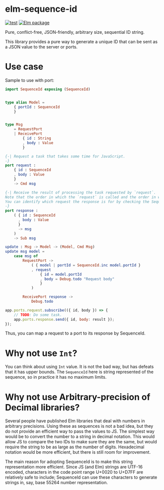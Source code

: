 # elm-sequence-id

[![test](https://github.com/arowM/elm-sequence-id/actions/workflows/test.yaml/badge.svg)](https://github.com/arowM/elm-sequence-id/actions/workflows/test.yaml) [![Elm package](https://img.shields.io/elm-package/v/arowM/elm-sequence-id)](https://package.elm-lang.org/packages/arowM/elm-sequence-id/latest/)

Pure, conflict-free, JSON-friendly, arbitrary size, sequential ID string.

This library provides a pure way to generate a unique ID that can be sent as a JSON value to the server or ports.

# Use case

Sample to use with port:

```elm
import SequenceId exposing (SequenceId)


type alias Model =
    { portId : SequenceId
    }


type Msg
    = RequestPort
    | ReceivePort
        { id : String
        , body : Value
        }

{-| Request a task that takes some time for JavaScript.
-}
port request :
    { id : SequenceId
    , body : Value
    }
    -> Cmd msg

{-| Receive the result of processing the task requested by `request`.
Note that the order in which the `request` is called and the order in which the results are received are not necessarily the same.
You can identify which request the response is for by checking the SequenceId.
-}
port response :
    ( { id : SequenceId
      , body : Value
      }
      -> msg
    )
    -> Sub msg

update : Msg -> Model -> (Model, Cmd Msg)
update msg model =
    case msg of
        RequestPort ->
            ( { model | portId = SequenceId.inc model.portId }
            , request
                { id = model.portId
                , body = Debug.todo "Request body"
                }
            )

        ReceivePort response ->
            Debug.todo
```

```js
app.ports.request.subscribe(({ id, body }) => {
    // TODO: Do some task.
    app.ports.response.send({ id, body: result });
});
```

Thus, you can map a request to a port to its response by SequenceId.

# Why not use `Int`?

You can think about using `Int` value. It is not the bad way, but has defeats that it has upper bounds.
The `SequenceId` here is string represented of the sequence, so in practice it has no maximum limits.

# Why not use Arbitrary-precision of Decimal libraries?

Several people have published Elm libraries that deal with numbers in arbitrary precisions.
Using these as sequences is not a bad idea, but they do not provide an efficient way to pass the values to JS. The simplest way would be to convert the number to a string in decimal notation. This would allow JS to compare the two IDs to make sure they are the same, but would require the string to be as large as the number of digits.
Hexadecimal notation would be more efficient, but there is still room for improvement.

The main reason for adopting SequenceId is to make this string representation more efficient. Since JS (and Elm) strings are UTF-16 encoded, characters in the code point range U+0020 to U+D7FF are relatively safe to include; SequenceId can use these characters to generate strings in, say, base 55264 number representation.
